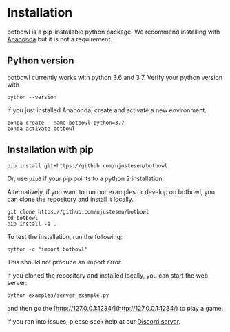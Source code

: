 # Installation
botbowl is a pip-installable python package. We recommend installing with [Anaconda](https://docs.anaconda.com/anaconda/install/) but it is not a requirement. 

## Python version
botbowl currently works with python 3.6 and 3.7.
Verify your python version with 
```
python --version
```
If you just installed Anaconda, create and activate a new environment. 
```
conda create --name botbowl python=3.7
conda activate botbowl
```

## Installation with pip
```
pip install git+https://github.com/njustesen/botbowl
```
Or, use ```pip3``` if your pip points to a python 2 installation.

Alternatively, if you want to run our examples or develop on botbowl, you can clone the repository and install it locally.
```
git clone https://github.com/njustesen/botbowl
cd botbowl
pip install -e .
```
To test the installation, run the following:
```
python -c "import botbowl"
```
This should not produce an import error.

If you cloned the repository and installed locally, you can start the web server:
```
python examples/server_example.py 
```
and then go the [http://127.0.0.1:1234/](http://127.0.0.1:1234/) to play a game.

If you ran into issues, please seek help at our [Discord server](https://discord.gg/MTXMuae).

